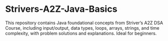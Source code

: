 # Strivers-A2Z-Java-Basics
This repository contains Java foundational concepts from Striver’s A2Z DSA Course, including input/output, data types, loops, arrays, strings, and time complexity, with problem solutions and explanations. Ideal for beginners.
